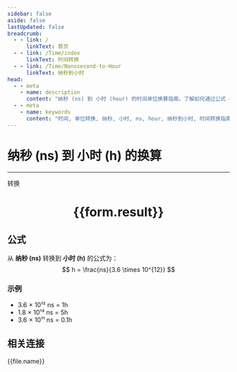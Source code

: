 ```yaml
---
sidebar: false
aside: false
lastUpdated: false
breadcrumb:
  - - link: /
      linkText: 首页
  - - link: /Time/index
      linkText: 时间转换
  - - link: /Time/Nanosecond-to-Hour
      linkText: 纳秒到小时
head:
  - - meta
    - name: description
      content: "纳秒 (ns) 到 小时 (hour) 的时间单位换算指南。了解如何通过公式 ns ÷ 3.6 × 10¹² 转换为小时。"
  - - meta
    - name: keywords
      content: "时间, 单位转换, 纳秒, 小时, ns, hour, 纳秒到小时, 时间转换指南"
---
```

# 纳秒 (ns) 到 小时 (h) 的换算

---
<script setup>
import { onMounted, reactive, inject, ref } from 'vue'
import { NButton,NForm ,NFormItem,NInput,NInputNumber,NSelect,NCard,useMessage,NGrid ,NGi  } from 'naive-ui'
import { defineClientComponent } from 'vitepress'
import { Time } from '../../files';

const convert = inject('convert')

const form = reactive({
  number: null,
  result: '',
})

const convertHandler = () => {
  if (form.number !== null && !isNaN(form.number)) {
    const convertedValue = parseFloat(form.number) / 3600000000000
    form.result = `${form.number}ns = ${convertedValue.toFixed(12)}h`
  } else {
    form.result = '请输入有效的数值。'
  }
}
</script>

<n-form size="large" :model="form">
  <n-form-item label="纳秒 (ns)">
    <n-input-number v-model:value="form.number" placeholder="输入纳秒" style="width: 100%" />
  </n-form-item>
  <n-form-item>
    <n-button type="primary" @click="convertHandler" block>转换</n-button>
  </n-form-item>
</n-form>

<n-card  embedded :bordered="false" hoverable>
  <div  style="text-align:center">
    <h1>{{form.result}}</h1>
  </div>
</n-card>

## 公式

从 **纳秒 (ns)** 转换到 **小时 (h)** 的公式为：
$$ h = \frac{ns}{3.6 \times 10^{12}} $$

### 示例
- 3.6 × 10¹² ns = 1h
- 1.8 × 10¹³ ns = 5h
- 3.6 × 10¹¹ ns = 0.1h
## 相关连接
<n-grid x-gap="12" :cols="4">
  <n-gi v-for="(file, index) in Time" :key="index">
    <n-button
      text
      tag="a"
      :href="file.path"
      type="primary"
    >
      {{file.name}}
    </n-button>
  </n-gi>
</n-grid>